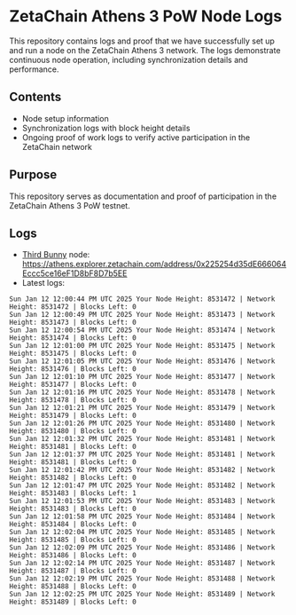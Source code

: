# ZetaChain Athens 3 PoW Node Logs
This repository contains logs and proof that we have successfully set up and run a node on the ZetaChain Athens 3 network. The logs demonstrate continuous node operation, including synchronization details and performance.

## Contents
- Node setup information
- Synchronization logs with block height details
- Ongoing proof of work logs to verify active participation in the ZetaChain network

## Purpose
This repository serves as documentation and proof of participation in the ZetaChain Athens 3 PoW testnet.

## Logs

- [Third Bunny](https://thirdbunny.xyz/) node: https://athens.explorer.zetachain.com/address/0x225254d35dE666064Eccc5ce16eF1D8bF8D7b5EE
- Latest logs:
```
Sun Jan 12 12:00:44 PM UTC 2025 Your Node Height: 8531472 | Network Height: 8531472 | Blocks Left: 0
Sun Jan 12 12:00:49 PM UTC 2025 Your Node Height: 8531473 | Network Height: 8531473 | Blocks Left: 0
Sun Jan 12 12:00:54 PM UTC 2025 Your Node Height: 8531474 | Network Height: 8531474 | Blocks Left: 0
Sun Jan 12 12:01:00 PM UTC 2025 Your Node Height: 8531475 | Network Height: 8531475 | Blocks Left: 0
Sun Jan 12 12:01:05 PM UTC 2025 Your Node Height: 8531476 | Network Height: 8531476 | Blocks Left: 0
Sun Jan 12 12:01:10 PM UTC 2025 Your Node Height: 8531477 | Network Height: 8531477 | Blocks Left: 0
Sun Jan 12 12:01:16 PM UTC 2025 Your Node Height: 8531478 | Network Height: 8531478 | Blocks Left: 0
Sun Jan 12 12:01:21 PM UTC 2025 Your Node Height: 8531479 | Network Height: 8531479 | Blocks Left: 0
Sun Jan 12 12:01:26 PM UTC 2025 Your Node Height: 8531480 | Network Height: 8531480 | Blocks Left: 0
Sun Jan 12 12:01:32 PM UTC 2025 Your Node Height: 8531481 | Network Height: 8531481 | Blocks Left: 0
Sun Jan 12 12:01:37 PM UTC 2025 Your Node Height: 8531481 | Network Height: 8531481 | Blocks Left: 0
Sun Jan 12 12:01:42 PM UTC 2025 Your Node Height: 8531482 | Network Height: 8531482 | Blocks Left: 0
Sun Jan 12 12:01:47 PM UTC 2025 Your Node Height: 8531482 | Network Height: 8531483 | Blocks Left: 1
Sun Jan 12 12:01:53 PM UTC 2025 Your Node Height: 8531483 | Network Height: 8531483 | Blocks Left: 0
Sun Jan 12 12:01:58 PM UTC 2025 Your Node Height: 8531484 | Network Height: 8531484 | Blocks Left: 0
Sun Jan 12 12:02:04 PM UTC 2025 Your Node Height: 8531485 | Network Height: 8531485 | Blocks Left: 0
Sun Jan 12 12:02:09 PM UTC 2025 Your Node Height: 8531486 | Network Height: 8531486 | Blocks Left: 0
Sun Jan 12 12:02:14 PM UTC 2025 Your Node Height: 8531487 | Network Height: 8531487 | Blocks Left: 0
Sun Jan 12 12:02:19 PM UTC 2025 Your Node Height: 8531488 | Network Height: 8531488 | Blocks Left: 0
Sun Jan 12 12:02:25 PM UTC 2025 Your Node Height: 8531489 | Network Height: 8531489 | Blocks Left: 0
```
